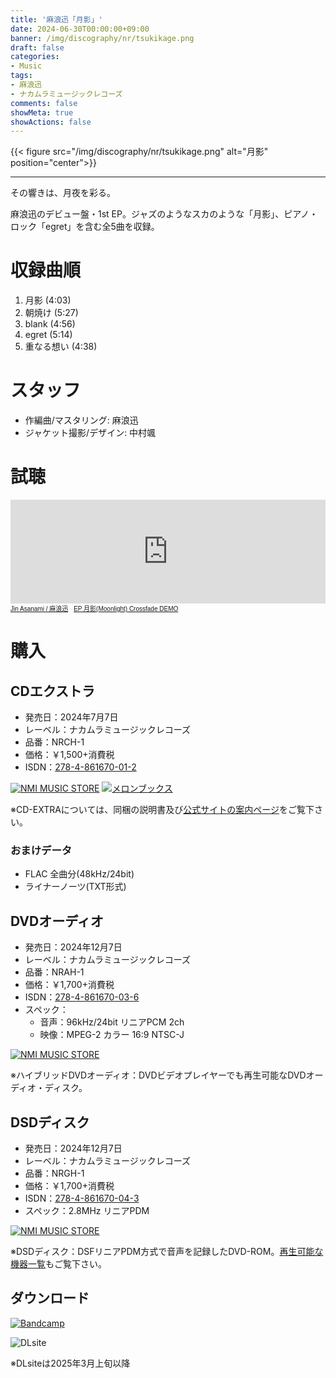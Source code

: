 ```yaml
---
title: '麻浪迅「月影」'
date: 2024-06-30T00:00:00+09:00
banner: /img/discography/nr/tsukikage.png
draft: false
categories:
- Music
tags:
- 麻浪迅
- ナカムラミュージックレコーズ
comments: false
showMeta: true
showActions: false
---
```


{{< figure src="/img/discography/nr/tsukikage.png" alt="月影" position="center">}}

-----

その響きは、月夜を彩る。

麻浪迅のデビュー盤・1st EP。ジャズのようなスカのような「月影」、ピアノ・ロック「egret」を含む全5曲を収録。

# 収録曲順
1. 月影 (4:03)
2. 朝焼け (5:27)
3. blank (4:56)
4. egret (5:14)
5. 重なる想い (4:38)

# スタッフ
- 作編曲/マスタリング: 麻浪迅
- ジャケット撮影/デザイン: 中村颯

# 試聴
<iframe width="100%" height="166" scrolling="no" frameborder="no" allow="autoplay" src="https://w.soundcloud.com/player/?url=https%3A//api.soundcloud.com/tracks/1848327477&color=%23ff5500&auto_play=false&hide_related=false&show_comments=true&show_user=true&show_reposts=false&show_teaser=true"></iframe><div style="font-size: 10px; color: #cccccc;line-break: anywhere;word-break: normal;overflow: hidden;white-space: nowrap;text-overflow: ellipsis; font-family: Interstate,Lucida Grande,Lucida Sans Unicode,Lucida Sans,Garuda,Verdana,Tahoma,sans-serif;font-weight: 100;"><a href="https://soundcloud.com/hayatehay" title="Jin Asanami / 麻浪迅" target="_blank">Jin Asanami / 麻浪迅</a> · <a href="https://soundcloud.com/hayatehay/tsukikage-crossfade" title="EP 月影(Moonlight) Crossfade DEMO" target="_blank">EP 月影(Moonlight) Crossfade DEMO</a></div>

# 購入
## CDエクストラ
- 発売日：2024年7月7日
- レーベル：ナカムラミュージックレコーズ
- 品番：NRCH-1
- 価格：￥1,500+消費税
- ISDN：[278-4-861670-01-2](https://isdn.jp/2784861670012)

<a href="https://nmimusic.booth.pm/items/5865685" target="_blank"><img src="/img/banner/nmi_music_store.png" alt="NMI MUSIC STORE"></a>
<a href="https://www.melonbooks.co.jp/detail/detail.php?product_id=2527472" target="_blank"><img src="/img/banner/melon_banner.gif" alt="メロンブックス"></a>

※CD-EXTRAについては、同梱の説明書及び[公式サイトの案内ページ](https://nmimusic.github.io/cdextra/)をご覧下さい。

### おまけデータ
- FLAC 全曲分(48kHz/24bit)
- ライナーノーツ(TXT形式)

## DVDオーディオ
- 発売日：2024年12月7日
- レーベル：ナカムラミュージックレコーズ
- 品番：NRAH-1
- 価格：￥1,700+消費税
- ISDN：[278-4-861670-03-6](https://isdn.jp/2784861670036)
- スペック：
    - 音声：96kHz/24bit リニアPCM 2ch
    - 映像：MPEG-2 カラー 16:9  NTSC-J

<a href="https://nmimusic.booth.pm/items/6320823" target="_blank"><img src="/img/banner/nmi_music_store.png" alt="NMI MUSIC STORE"></a>

※ハイブリッドDVDオーディオ：DVDビデオプレイヤーでも再生可能なDVDオーディオ・ディスク。

## DSDディスク
- 発売日：2024年12月7日
- レーベル：ナカムラミュージックレコーズ
- 品番：NRGH-1
- 価格：￥1,700+消費税
- ISDN：[278-4-861670-04-3](https://isdn.jp/2784861670043)
- スペック：2.8MHz リニアPDM

<a href="https://nmimusic.booth.pm/items/6308487" target="_blank"><img src="/img/banner/nmi_music_store.png" alt="NMI MUSIC STORE"></a>

※DSDディスク：DSFリニアPDM方式で音声を記録したDVD-ROM。[再生可能な機器一覧](https://nmimusic.github.io/dsd-disc-compatible-list)もご覧下さい。

## ダウンロード
<a href="https://jinasanami.bandcamp.com/album/tsukikage" target="_blank"><img src="/img/banner/bandcamp.png" alt="Bandcamp"></a>
<!--a href="https://www.dlsite.com/home/work/=/product_id/RJ01349990.html" target="_blank"--><img src="/img/banner/dlsite.jpg" alt="DLsite"><!--/a-->

※DLsiteは2025年3月上旬以降
